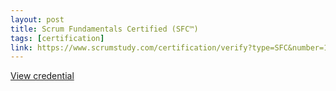 ```yaml
---
layout: post
title: Scrum Fundamentals Certified (SFC™)
tags: [certification]
link: https://www.scrumstudy.com/certification/verify?type=SFC&number=1076481
---
```


<a href="https://www.scrumstudy.com/certification/verify?type=SFC&number=1076481" target="_blank">View credential</a>